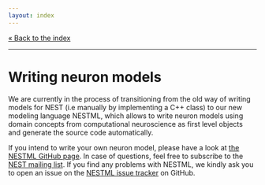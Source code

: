 ```yaml
---
layout: index
---
```


[« Back to the index](index)

<hr>

# Writing neuron models

We are currently in the process of transitioning from the old way of
writing models for NEST (i.e manually by implementing a C++ class) to
our new modeling language NESTML, which allows to write neuron models
using domain concepts from computational neuroscience as first level
objects and generate the source code automatically.

If you intend to write your own neuron model, please have a look
at [the NESTML GitHub page](https://github.com/nest/nestml). In case
of questions, feel free to subscribe to
the [NEST mailing list](http://www.nest-simulator.org/community/). If
you find any problems with NESTML, we kindly ask you to open an issue
on the [NESTML issue tracker](https://github.com/nest/nestml) on
GitHub.
